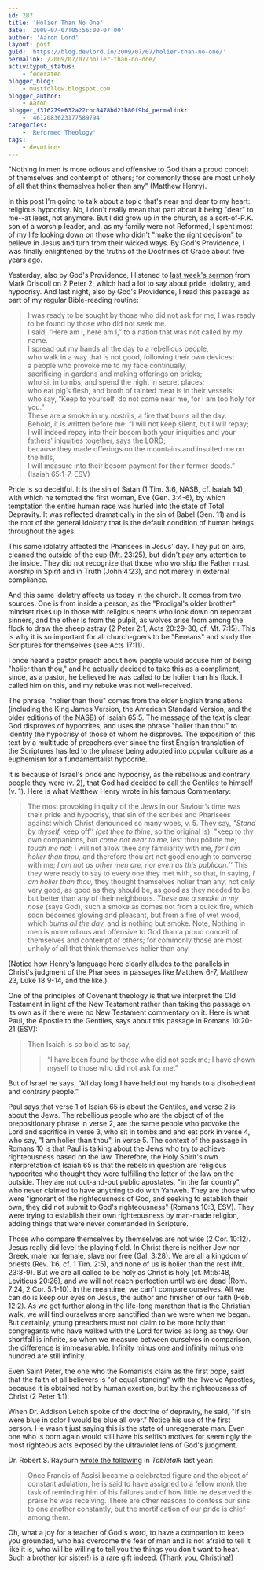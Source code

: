 ```yaml
---
id: 287
title: 'Holier Than No One'
date: '2009-07-07T05:56:00-07:00'
author: 'Aaron Lord'
layout: post
guid: 'https://blog.devlord.io/2009/07/07/holier-than-no-one/'
permalink: /2009/07/07/holier-than-no-one/
activitypub_status:
    - federated
blogger_blog:
    - mustfollow.blogspot.com
blogger_author:
    - Aaron
blogger_f316279e632a22cbc8478bd21b80f9b4_permalink:
    - '4612083623177589794'
categories:
    - 'Reformed Theology'
tags:
    - devotions
---
```


<!--.hangingindent { padding-left:1em;text-indent: -1em; }-->"Nothing in men is more odious and offensive to God than a proud conceit of themselves and contempt of others; for commonly those are most unholy of all that think themselves holier than any" (Matthew Henry).

In this post I'm going to talk about a topic that's near and dear to my heart: religious hypocrisy. No, I don't really mean that part about it being "dear" to me--at least, not anymore. But I did grow up in the church, as a sort-of-P.K. son of a worship leader, and, as my family were not Reformed, I spent most of my life looking down on those who didn't "make the right decision" to believe in Jesus and turn from their wicked ways. By God's Providence, I was finally enlightened by the truths of the Doctrines of Grace about five years ago.

Yesterday, also by God's Providence, I listened to <a href="http://www.marshillchurch.org/media/trial/doctrine-from-false-teachers-part-2">last week's sermon</a> from Mark Driscoll on 2 Peter 2, which had a lot to say about pride, idolatry, and hypocrisy. And last night, also by God's Providence, I read this passage as part of my regular Bible-reading routine:
<blockquote>I was ready to be sought by those who did not ask for me;
I was ready to be found by those who did not seek me.
<div class="hangingindent">I said, “Here am I, here am I,”
to a nation that was not called by my name.</div>
<div class="hangingindent">I spread out my hands all the day
to a rebellious people,</div>
<div class="hangingindent">who walk in a way that is not good,
following their own devices;</div>
<div class="hangingindent">a people who provoke me
to my face continually,</div>
<div class="hangingindent">sacrificing in gardens
and making offerings on bricks;</div>
<div class="hangingindent">who sit in tombs,
and spend the night in secret places;</div>
<div class="hangingindent">who eat pig’s flesh,
and broth of tainted meat is in their vessels;</div>
<div class="hangingindent">who say, “Keep to yourself,
do not come near me, for I am too holy for you.”</div>
<div class="hangingindent">These are a smoke in my nostrils,
a fire that burns all the day.</div>
<div class="hangingindent">Behold, it is written before me:
“I will not keep silent, but I will repay;</div>
<div class="hangingindent">I will indeed repay into their bosom
both your iniquities and your fathers’ iniquities together,
says the LORD;</div>
because they made offerings on the mountains
and insulted me on the hills,
<div class="hangingindent">I will measure into their bosom
payment for their former deeds.” (Isaiah 65:1-7, ESV)</div></blockquote>

Pride is so deceitful. It is the sin of Satan (1 Tim. 3:6, NASB, cf. Isaiah 14), with which he tempted the first woman, Eve (Gen. 3:4-6), by which temptation the entire human race was hurled into the state of Total Depravity. It was reflected dramatically in the sin of Babel (Gen. 11) and is the root of the general idolatry that is the default condition of human beings throughout the ages.

This same idolatry affected the Pharisees in Jesus' day. They put on airs, cleaned the outside of the cup (Mt. 23:25), but didn't pay any attention to the inside. They did not recognize that those who worship the Father must worship in Spirit and in Truth (John 4:23), and not merely in external compliance.

And this same idolatry affects us today in the church. It comes from two sources. One is from inside a person, as the "Prodigal's older brother" mindset rises up in those with religious hearts who look down on repentant sinners, and the other is from the pulpit, as wolves arise from among the flock to draw the sheep astray (2 Peter 2:1, Acts 20:29-30, cf. Mt. 7:15). This is why it is so important for all church-goers to be "Bereans" and study the Scriptures for themselves (see Acts 17:11).

I once heard a pastor preach about how people would accuse him of being "holier than thou," and he actually decided to take this as a compliment, since, as a pastor, he believed he was called to be holier than his flock. I called him on this, and my rebuke was not well-received.

The phrase, "holier than thou" comes from the older English translations (including the King James Version, the American Standard Version, and the older editions of the NASB) of Isaiah 65:5. The message of the text is clear: God disproves of hypocrites, and uses the phrase "holier than thou" to identify the hypocrisy of those of whom he disproves. The exposition of this text by a multitude of preachers ever since the first English translation of the Scriptures has led to the phrase being adopted into popular culture as a euphemism for a fundamentalist hypocrite.

It is because of Israel's pride and hypocrisy, as the rebellious and contrary people they were (v. 2), that God had decided to call the Gentiles to himself (v. 1). Here is what Matthew Henry wrote in his famous Commentary:

<blockquote>The most provoking iniquity of the Jews in our Saviour’s time was their pride and hypocrisy, that sin of the scribes and Pharisees against which Christ denounced so many woes, v. 5. They say, <em>"Stand by thyself,</em> keep off’’ <em>(get thee to thine,</em> so the original is); "keep to thy own companions, but <em>come not near to me,</em> lest thou pollute me; <em>touch me not;</em> I will not allow thee any familiarity with me, <em>for I am holier than thou,</em> and therefore thou art not good enough to converse with me; <em>I am not as other men are, nor even as this publican.’’</em> This they were ready to say to every one they met with, so that, in saying, <em>I am holier than thou,</em> they thought themselves holier than any, not only very good, as good as they should be, as good as they needed to be, but better than any of their neighbours. <em>These are a smoke in my nose</em> (says God), such a smoke as comes not from a quick fire, which soon becomes glowing and pleasant, but from a fire of wet wood, which <em>burns all the day,</em> and is nothing but smoke. Note, Nothing in men is more odious and offensive to God than a proud conceit of themselves and contempt of others; for commonly those are most unholy of all that think themselves holier than any.</blockquote>

(Notice how Henry's language here clearly alludes to the parallels in Christ's judgment of the Pharisees in passages like Matthew 6-7, Matthew 23, Luke 18:9-14, and the like.)

One of the principles of Covenant theology is that we interpret the Old Testament in light of the New Testament rather than taking the passage on its own as if there were no New Testament commentary on it. Here is what Paul, the Apostle to the Gentiles, says about this passage in Romans 10:20-21 (ESV):

<blockquote>Then Isaiah is so bold as to say,
<blockquote class="hangingindent">“I have been found by those who did not seek me;
I have shown myself to those who did not ask for me.”</blockquote>
</blockquote>
But of Israel he says, “All day long I have held out my hands to a disobedient and contrary people.”

Paul says that verse 1 of Isaiah 65 is about the Gentiles, and verse 2 is about the Jews. The rebellious people who are the object of of the prepositionary phrase in verse 2, are the same people who provoke the Lord and sacrifice in verse 3, who sit in tombs and and eat pork in verse 4, who say, "I am holier than thou", in verse 5. The context of the passage in Romans 10 is that Paul is talking about the Jews who try to achieve righteousness based on the law. Therefore, the Holy Spirit's own interpretation of Isaiah 65 is that the rebels in question are religious hypocrites who thought they were fulfilling the letter of the law on the outside. They are not out-and-out public apostates, "in the far country", who never claimed to have anything to do with Yahweh. They are those who were "ignorant of the righteousness of God, and seeking to establish their own, they did not submit to God's righteousness" (Romans 10:3, ESV). They were trying to establish their own righteousness by man-made religion, adding things that were never commanded in Scripture.

Those who compare themselves by themselves are not wise (2 Cor. 10:12). Jesus really did level the playing field. In Christ there is neither Jew nor Greek, male nor female, slave nor free (Gal. 3:28). We are all a kingdom of priests (Rev. 1:6, cf. 1 Tim. 2:5), and none of us is holier than the rest (Mt. 23:8-9). But we are all called to be holy as Christ is holy (cf. Mt:5:48, Leviticus 20:26), and we will not reach perfection until we are dead (Rom. 7:24, 2 Cor. 5:1-10). In the meantime, we can't compare ourselves. All we can do is keep our eyes on Jesus, the author and finisher of our faith (Heb. 12:2). As we get further along in the life-long marathon that is the Christian walk, we will find ourselves more sanctified than we were when we began. But certainly, young preachers must not claim to be more holy than congregants who have walked with the Lord for twice as long as they. Our shortfall is infinite, so when we measure between ourselves in comparison, the difference is immeasurable. Infinity minus one and infinity minus one hundred are still infinity.

Even Saint Peter, the one who the Romanists claim as the first pope, said that the faith of all believers is "of equal standing" with the Twelve Apostles, because it is obtained not by human exertion, but by the righteousness of Christ (2 Peter 1:1).

When Dr. Addison Leitch spoke of the doctrine of depravity, he said, "If sin were blue in color I would be blue all over." Notice his use of the first person. He wasn't just saying this is the state of unregenerate man. Even one who is born again would still have his selfish motives for seemingly the most righteous acts exposed by the ultraviolet lens of God's judgment.

Dr. Robert S. Rayburn <a href="http://www.ligonier.org/tabletalk/2008/5/1059_Pride_&amp;_Humility">wrote the following</a> in <em>Tabletalk</em> last year:

<blockquote>Once Francis of Assisi became a celebrated figure and the object of constant adulation, he is said to have assigned to a fellow monk the task of reminding him of his failures and of how little he deserved the praise he was receiving. There are other reasons to confess our sins to one another constantly, but the mortification of our pride is chief among them.</blockquote>

Oh, what a joy for a teacher of God's word, to have a companion to keep you grounded, who has overcome the fear of man and is not afraid to tell it like it is, who will be willing to tell you the things you don't want to hear. Such a brother (or sister!) is a rare gift indeed. (Thank you, Christina!)